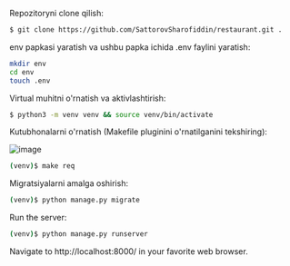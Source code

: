 Repozitoryni clone qilish:

```bash
$ git clone https://github.com/SattorovSharofiddin/restaurant.git .
```
env papkasi yaratish va ushbu papka ichida .env faylini yaratish:
```bash
mkdir env
cd env
touch .env
```

Virtual muhitni o'rnatish va aktivlashtirish:
```bash
$ python3 -m venv venv && source venv/bin/activate
```

Kutubhonalarni o'rnatish (Makefile pluginini o'rnatilganini tekshiring):

![image](https://github.com/user-attachments/assets/2f17480d-8443-4fc1-9655-b42b611ef730)

```bash
(venv)$ make req
```
Migratsiyalarni amalga oshirish:
```bash
(venv)$ python manage.py migrate
```
Run the server:
```bash
(venv)$ python manage.py runserver
```
Navigate to http://localhost:8000/ in your favorite web browser.
